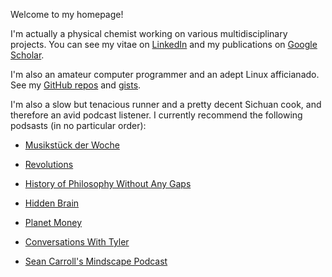 Welcome to my homepage!

I'm actually a physical chemist working on various multidisciplinary projects. You can see my vitae on [LinkedIn](https://www.linkedin.com/in/lijikun) and my publications on [Google Scholar](https://scholar.google.com/citations?user=MAgDzgwAAAAJ&view_op=list_works&sortby=pubdate).

I'm also an amateur computer programmer and an adept Linux afficianado. See my [GitHub repos](https://github.com/lijikun?tab=repositories) and [gists](https://gist.github.com/lijikun/).

I'm also a slow but tenacious runner and a pretty decent Sichuan cook, and therefore an avid podcast listener. I currently recommend the following podsasts (in no particular order):

- [Musikstück der Woche](https://www.swr.de/swr2/musik/musikstueck/swr2-musikstueck-der-woche/-/id=2937886/did=10489542/nid=2937886/1kldwug/index.html)

- [Revolutions](https://www.revolutionspodcast.com)

- [History of Philosophy Without Any Gaps](https://historyofphilosophy.net)

- [Hidden Brain](https://www.npr.org/podcasts/510308/hidden-brain)

- [Planet Money](https://www.npr.org/sections/money/)

- [Conversations With Tyler](https://medium.com/conversations-with-tyler)

- [Sean Carroll's Mindscape Podcast](https://www.preposterousuniverse.com/podcast/)
